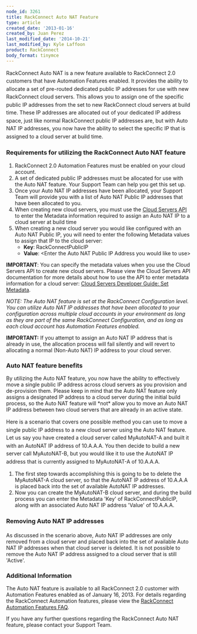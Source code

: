 ```yaml
---
node_id: 3261
title: RackConnect Auto NAT Feature
type: article
created_date: '2013-01-16'
created_by: Juan Perez
last_modified_date: '2014-10-21'
last_modified_by: Kyle Laffoon
product: RackConnect
body_format: tinymce
---
```


<span style="line-height: 1.538em;">RackConnect Auto NAT is a new
feature available to RackConnect 2.0 customers that have Automation
Features enabled.  It provides the ability to allocate a set of
pre-routed dedicated public IP addresses for use with new RackConnect
cloud servers.  This allows you to assign one of the specific public IP
addresses from the set to new RackConnect cloud servers at build time.
These IP addresses are allocated out of your dedicated IP address space,
just like normal RackConnect public IP addresses are, but with Auto NAT
IP addresses, you now have the ability to select the specific IP that is
assigned to a cloud server at build time.</span>

### Requirements for utilizing the RackConnect Auto NAT feature

1.  RackConnect 2.0 Automation Features must be enabled on your
    cloud account.
2.  A set of dedicated public IP addresses must be allocated for use
    with the Auto NAT feature.  Your Support Team can help you get this
    set up.
3.  Once your Auto NAT IP addresses have been allocated, your Support
    Team will provide you with a list of Auto NAT Public IP addresses
    that have been allocated to you.
4.  When creating new cloud servers, you must use the [Cloud Servers
    API](http://docs.rackspace.com/servers/api/v2/cs-devguide/content/ch_preface.html)
    to enter the Metadata information required to assign an Auto NAT IP
    to a cloud server at build time
5.  When creating a new cloud server you would like configured with an
    Auto NAT Public IP, you will need to enter the following Metadata
    values to assign that IP to the cloud server:
    -   **Key**: RackConnectPublicIP
    -   **Value**: &lt;Enter the Auto NAT Public IP Address you would
        like to use&gt;

**IMPORTANT**: You can specify the metadata values when you use the
Cloud Servers API to create new cloud servers. Please view the Cloud
Servers API documentation for more details about how to use the API to
enter metadata information for a cloud server: [Cloud Servers Developer
Guide: Set
Metadata](http://docs.rackspace.com/servers/api/v2/cs-devguide/content/Create_or_Replace_Metadata-d1e5358.html).

*NOTE:* *The Auto NAT feature is set at the RackConnect Configuration
level.  You can utilize Auto NAT IP addresses that have been allocated
to your configuration across multiple cloud accounts in your environment
as long as they are part of the same RackConnect Configuration, and as
long as each cloud account has Automation Features enabled.*

**IMPORTANT:** If you attempt to assign an Auto NAT IP address that is
already in use, the allocation process will fail silently and will
revert to allocating a normal (Non-Auto NAT) IP address to your cloud
server.

### Auto NAT feature benefits

By utilizing the Auto NAT feature, you now have the ability to
effectively move a single public IP address across cloud servers as you
provision and de-provision them.  Please keep in mind that the Auto NAT
feature only assigns a designated IP address to a cloud server during
the initial build process, so the Auto NAT feature will \*not\* allow
you to move an Auto NAT IP address between two cloud servers that are
already in an active state.

<span style="line-height: 1.538em;">Here is a scenario that covers one
possible method you can use to move a single public IP address to a new
cloud server using the Auto NAT feature.  </span><span
style="line-height: 1.538em;">Let us say you have created a cloud server
called MyAutoNAT-A and built it with an AutoNAT IP address of 10.A.A.A.
 Y</span><span style="line-height: 1.538em;">ou then decide to build a
new server call </span><span style="line-height: 1.538em;">MyAutoNAT-B,
but you would like it to use the AutoNAT IP address that is currently
assigned to </span>MyAutoNAT-A <span
style="line-height: 1.538em;">of 10.A.A.A.</span>

1.  The first step towards accomplishing this is going to be to delete
    the MyAutoNAT-A cloud server, so that the AutoNAT IP address of
    10.A.A.A is placed back into the set of available AutoNAT
    IP addresses.
2.  Now you can create the MyAutoNAT-B cloud server, and during the
    build process you can enter the Metadata 'Key' of
    RackConnectPublicIP, along with an associated Auto NAT IP address
    'Value' of 10.A.A.A.

### <span style="line-height: 1.538em;">Removing Auto NAT IP addresses</span>

As discussed in the scenario above, Auto NAT IP addresses are only
removed from a cloud server and placed back into the set of available
Auto NAT IP addresses when that cloud server is deleted.  It is not
possible to remove the Auto NAT IP address assigned to a cloud server
that is still 'Active'.

### Additional Information

The Auto NAT feature is available to all RackConnect 2.0 customer with
Automation Features enabled as of January 16, 2013.  For details
regarding the RackConnect Automation features, please view the
[RackConnect Automation Features
FAQ](/how-to/rackconnect-v20-automation-features-faq).

If you have any further questions regarding the RackConnect Auto NAT
feature, please contact your Support Team.


